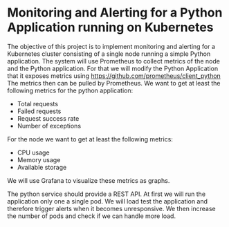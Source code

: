 # Monitoring and Alerting for a Python Application running on Kubernetes

The objective of this project is to implement monitoring and alerting for a Kubernetes cluster consisting of a single node running a simple Python application. The system will use Prometheus to collect metrics of the node and the Python application. For that we will modify the Python Application that it exposes metrics using https://github.com/prometheus/client_python The metrics then can be pulled by Prometheus. We want to get at least the following metrics for the python application:
 - Total requests
 - Failed requests
 - Request success rate
 - Number of exceptions

For the node we want to get at least the following metrics:
 - CPU usage
 - Memory usage
 - Available storage

We will use Grafana to visualize these metrics as graphs. 

The python service should provide a REST API. At first we will run the application only one a single pod. We will load test the application and therefore trigger alerts when it becomes unresponsive. We then increase the number of pods and check if we can handle more load.
